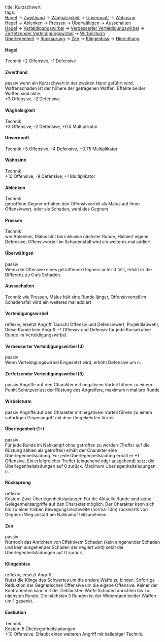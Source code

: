title: Kurzschwert  
tags:   
[Hagel](shortsword#hagel) -> [Zweithand](shortsword#zweithand) -> [Waghalsigkeit](shortsword#waghalsigkeit) -> [Unvernunft](shortsword#unvernunft) -> [Wahnsinn](shortsword#wahnsinn)  [Hagel](shortsword#hagel) -> [Ablenken](shortsword#ablenken) -> [Pressen](shortsword#pressen) -> [Überwältigen](shortsword#Überwältigen) -> [Ausschalten](shortsword#ausschalten)  [Hagel](shortsword#hagel) -> [Verteidigungswirbel](shortsword#verteidigungswirbel) -> [Verbesserter Verteidigungswirbel](shortsword#verbesserterverteidigungswirbel) -> [Zerfetzender Verteidigungswirbel](shortsword#zerfetzenderverteidigungswirbel) -> [Wirbelsturm](shortsword#wirbelsturm)  [Überlegenheit](shortsword#Überlegenheit) -> [Rücksprung](shortsword#rücksprung) -> [Zen](shortsword#zen) -> [Klingenbiss](shortsword#klingenbiss) -> [Hinrichtung](shortsword#hinrichtung)  #### HagelTechnik +2 Offensive, -1 Defensive#### Zweithandpassiv wenn ein Kurzschwert in der zweiten Hand geführt wird.  Waffenschaden ist der höhere der getragenen Waffen, Effekte beider Waffen sind aktiv.  +3 Offensive, -2 Defensive  #### WaghalsigkeitTechnik  +3 Offensive, -2 Defensive, +0.5 Multiplikator#### UnvernunftTechnik+5 Offensive, -4 Defensive, +0.75 Multiplikator#### WahnsinnTechnik  +10 Offensive, -9 Defensive, +1 Multiplikator  #### AblenkenTechnik  getroffene Gegner erhalten den Offensivvorteil als Malus auf ihren Offensivwert, oder als Schaden, wahl des Gegners#### PressenTechnik  wie Ablenken, Malus hält bis inklusive nächster Runde, Halbiert eigene Defensive, Offensivvorteil im Schadensfall wird ein weiteres mal addiert  #### Überwältigenpassiv  Wenn die Offensive eines getroffenen Gegners unter 0 fällt, erhält er die Differenz zu 0 als Schaden.#### AussschaltenTechnikwie Pressen, Malus hält eine Runde länger, Offensivvorteil im Schadensfall wird ein weiteres mal addiert#### Verteidigungswirbelreflexiv, ersetzt Angriff Tauscht Offensiv und Defensivwert, Projektilabwehr, Diese Runde kein Angriff. -1 Offensiv und Defensiv für jede Konsekutive Runde im Verteidigungswirbel.#### Verbesserter Verteidigungswirbel (3)passiv  Wenn Verteidigungswirbel Eingesetzt wird, erhöht Defensive um n.#### Zerfetzender Verteidigungswirbel (3)passivAngriffe auf den Charakter mit negativem Vorteil führen zu einem Punkt Schutzverlust der Rüstung des Angreifers, maximum n mal pro Runde#### WirbelsturmpassivAngriffe auf den Charakter mit negativem Vorteil führen zu einem sofortigen Gegenangriff mit dem Umgekehrten Vorteil. #### Überlegenheit (1+)passiv  Für jede Runde im Nahkampf ohne getroffen zu werden (Treffer auf die Rüstung zählen als getroffen) erhält der Charakter eine Überlegenheitsladung. Für jede Überlegenheitsladung erhält er +1 Offensive. Ein erfolgreicher Treffer (eingehend oder ausgehend) setzt die Überlegenheitsladungen auf 0 zurück. Maximum Überlegenheitsladungen: n.  #### Rücksprungreflexiv  Kosten: Zwei Überlegenheitsladungen Für die Aktuelle Runde sind keine Gelegenheitsangriffe auf den Charakter möglich. Der Charakter kann sich bis zu einer halben Bewegungsreichweite (normal 10m) rückwärts von Gegnern Weg anstatt am Nahkampf teilzunehmen#### Zenpassiv  Nurnoch das Anrichten von Effektivem Schaden (kein eingehender Schaden und kein ausgehender Schaden der negiert wird) setzt die Überlegenheitsladungen auf 0 zurück.  #### Klingenbissreflexiv, ersetzt Angriff  Nutzt die Klinge des Schwertes um die andere Waffe zu binden. Sofortige Reduktion der Gegnerischen Offensive um die eigene Offensive. Keiner der Kontrahenten kann mit der Geblockten Waffe Schaden anrichten bis zur nächsten Runde. Die nächsten 3 Runden ist der Widerstand beider Waffen um 1 gesenkt.  #### ExekutionTechnik  Kosten: 5 Überlegenheitsladungen  +10 Offensive. Erlaubt einen weiteren Angriff mit beliebiger Technik.